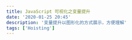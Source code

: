 ```yaml
---
title: JavaScript 可视化之变量提升
date: '2020-01-25 20:45'
description: '变量提升以图形化的方式展示，方便理解'
tags: ['Hoisting']
---
```

